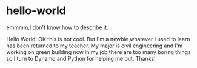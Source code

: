 # hello-world
emmmm,I don't know how to describe it.

Hello World!
OK this is not cool.
But I'm a newbie,whatever I used to learn has been returned to my teacher.
My major is civil engineering and I'm working on green building now.In my job there are too many boring things so I turn to Dynamo and Python for helping me out.
Thanks!
